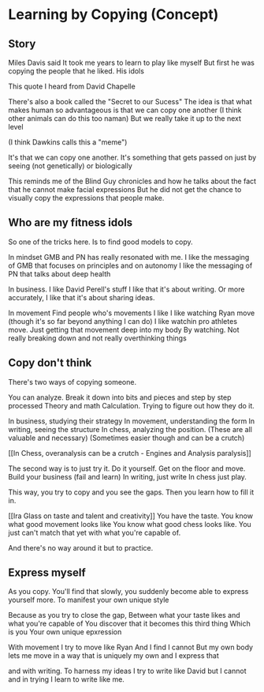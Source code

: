 # Learning by Copying (Concept)

## Story

Miles Davis said
It took me years to learn to play like myself
But first he was copying the people that he liked.
His idols

This quote I heard from David Chapelle

There's also a book called the "Secret to our Sucess"
The idea is that what makes human so advantageous
is that we can copy one another
(I think other animals can do this too naman)
But we really take it up to the next level

(I think Dawkins calls this a "meme")

It's that we can copy one another.
It's something that gets passed on just by seeing
(not genetically)
or biologically

This reminds me of the Blind Guy chronicles
and how he talks about the fact that he cannot make facial expressions
But he did not get the chance to visually copy the expressions that people make.

## Who are my fitness idols

So one of the tricks here.
Is to find good models to copy.

In mindset
GMB and PN has really resonated with me.
I like the messaging of GMB that focuses on principles and on autonomy
I like the messaging of PN that talks about deep health

In business.
I like David Perell's stuff
I like that it's about writing.
Or more accurately, I like that it's about sharing ideas.

In movement
Find people who's movements I like
I like watching Ryan move
(though it's so far beyond anything I can do)
I like watchin pro athletes move.
Just getting that movement deep into my body
By watching.
Not really breaking down and not really overthinking things

## Copy don't think

There's two ways of copying someone.

You can analyze. Break it down into bits and pieces and step by step processed
Theory and math
Calculation.
Trying to figure out how they do it.

In business, studying their strategy
In movement, understanding the form
In writing, seeing the structure
In chess, analyzing the position.
(These are all valuable and necessary)
(Sometimes easier though and can be a crutch)

[[In Chess, overanalysis can be a crutch - Engines and Analysis paralysis]]

The second way is to just try it.
Do it yourself.
Get on the floor and move.
Build your business (fail and learn)
In writing, just write
In chess just play.

This way, you try to copy and you see the gaps.
Then you learn how to fill it in.

[[Ira Glass on taste and talent and creativity]]
You have the taste.
You know what good movement looks like
You know what good chess looks like.
You just can't match that yet with what you're capable of.

And there's no way around it but to practice.

## Express myself

As you copy. 
You'll find that slowly, you suddenly become able to express yourself more.
To manifest your own unique style

Because as you try to close the gap,
Between what your taste likes
and what you're capable of
You discover that it becomes this third thing
Which is you
Your own unique epxression

With movement
I try to move like Ryan
And I find I cannot
But my own body lets me move in a way that is uniquely my own
and I express that

and with writing.
To harness my ideas
I try to write like David
but I cannot
and in trying I learn to write like me.